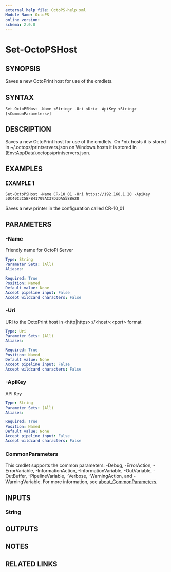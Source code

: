 ```yaml
---
external help file: OctoPS-help.xml
Module Name: OctoPS
online version:
schema: 2.0.0
---
```


# Set-OctoPSHost

## SYNOPSIS
Saves a new OctoPrint host for use of the cmdlets.

## SYNTAX

```
Set-OctoPSHost -Name <String> -Uri <Uri> -ApiKey <String> [<CommonParameters>]
```

## DESCRIPTION
Saves a new OctoPrint host for use of the cmdlets.
On *nix hosts it is stored in ~/.octops/printservers.json
on Windows hosts it is stored in $($Env:AppData)\.octops\printservers.json.

## EXAMPLES

### EXAMPLE 1
```
Set-OctoPSHost -Name CR-10_01 -Uri https://192.168.1.20 -ApiKey 5DC40C3C5BFB41709AC37D3DA558BA28
```

Saves a new printer in the configuration called CR-10_01

## PARAMETERS

### -Name
Friendly name for OctoPi Server

```yaml
Type: String
Parameter Sets: (All)
Aliases:

Required: True
Position: Named
Default value: None
Accept pipeline input: False
Accept wildcard characters: False
```

### -Uri
URI to the OctoPrint host in \<http|https\>://\<host\>:\<port\> format

```yaml
Type: Uri
Parameter Sets: (All)
Aliases:

Required: True
Position: Named
Default value: None
Accept pipeline input: False
Accept wildcard characters: False
```

### -ApiKey
API Key

```yaml
Type: String
Parameter Sets: (All)
Aliases:

Required: True
Position: Named
Default value: None
Accept pipeline input: False
Accept wildcard characters: False
```

### CommonParameters
This cmdlet supports the common parameters: -Debug, -ErrorAction, -ErrorVariable, -InformationAction, -InformationVariable, -OutVariable, -OutBuffer, -PipelineVariable, -Verbose, -WarningAction, and -WarningVariable. For more information, see [about_CommonParameters](http://go.microsoft.com/fwlink/?LinkID=113216).

## INPUTS

### String
## OUTPUTS

## NOTES

## RELATED LINKS
